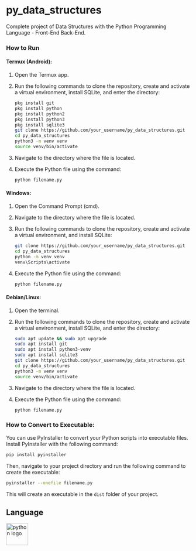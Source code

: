 # py_data_structures

Complete project of Data Structures with the Python Programming Language - Front-End Back-End.

### How to Run

#### Termux (Android):
1. Open the Termux app.
2. Run the following commands to clone the repository, create and activate a virtual environment, install SQLite, and enter the directory:
   ```bash
   pkg install git
   pkg install python
   pkg install python2
   pkg install python3
   pkg install sqlite3
   git clone https://github.com/your_username/py_data_structures.git
   cd py_data_structures
   python3 -m venv venv
   source venv/bin/activate
   ```

3. Navigate to the directory where the file is located.
4. Execute the Python file using the command:
   ```bash
   python filename.py
   ```

#### Windows:
1. Open the Command Prompt (cmd).
2. Navigate to the directory where the file is located.
3. Run the following commands to clone the repository, create and activate a virtual environment, and install SQLite:
   ```bash
   git clone https://github.com/your_username/py_data_structures.git
   cd py_data_structures
   python -m venv venv
   venv\Scripts\activate
   ```

4. Execute the Python file using the command:
   ```bash
   python filename.py
   ```

#### Debian/Linux:
1. Open the terminal.
2. Run the following commands to clone the repository, create and activate a virtual environment, install SQLite, and enter the directory:
   ```bash
   sudo apt update && sudo apt upgrade
   sudo apt install git
   sudo apt install python3-venv
   sudo apt install sqlite3
   git clone https://github.com/your_username/py_data_structures.git
   cd py_data_structures
   python3 -m venv venv
   source venv/bin/activate
   ```

3. Navigate to the directory where the file is located.
4. Execute the Python file using the command:
   ```bash
   python filename.py
   ```

### How to Convert to Executable:

You can use PyInstaller to convert your Python scripts into executable files. Install PyInstaller with the following command:

```bash
pip install pyinstaller
```

Then, navigate to your project directory and run the following command to create the executable:

```bash
pyinstaller --onefile filename.py
```

This will create an executable in the `dist` folder of your project.

## Language

 <div align="left">
  <img src="https://cdn.jsdelivr.net/gh/devicons/devicon/icons/python/python-original.svg" height="60" alt="python logo"  />
</div>
